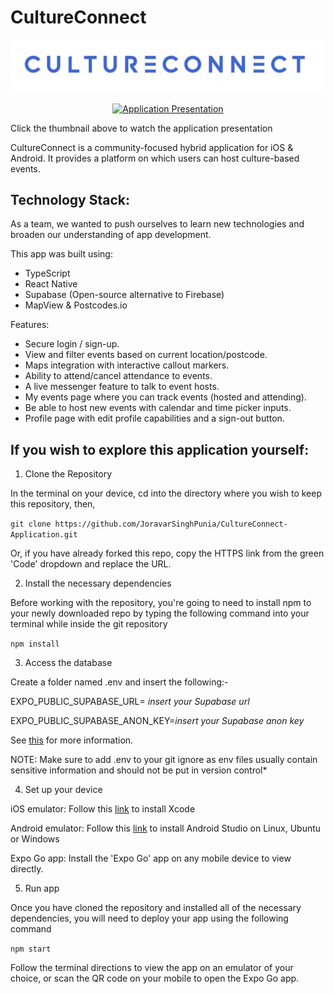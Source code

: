 # CultureConnect

![CultureConnect in stylised font as the app logo](https://github.com/JoravarSinghPunia/CultureConnect-Application/blob/main/assets/images/CultureConnectLogo.png)

<p align="center">
  <a href="https://youtu.be/syxOqc9XhZ4">
    <img src="https://img.youtube.com/vi/syxOqc9XhZ4/0.jpg" alt="Application Presentation">
  </a>
</p>

Click the thumbnail above to watch the application presentation

CultureConnect is a community-focused hybrid application for iOS & Android. It provides a platform on which users can host culture-based events. 

## Technology Stack: 

As a team, we wanted to push ourselves to learn new technologies and broaden our understanding of app development.

This app was built using: 

- TypeScript
- React Native
- Supabase (Open-source alternative to Firebase)
- MapView & Postcodes.io
  

Features: 

- Secure login / sign-up.
- View and filter events based on current location/postcode.
- Maps integration with interactive callout markers.
- Ability to attend/cancel attendance to events.
- A live messenger feature to talk to event hosts.
- My events page where you can track events (hosted and attending).
- Be able to host new events with calendar and time picker inputs.
- Profile page with edit profile capabilities and a sign-out button.

  

## If you wish to explore this application yourself:


1. Clone the Repository

  In the terminal on your device, cd into the directory where you wish to keep this repository, then,
  
  ```git clone https://github.com/JoravarSinghPunia/CultureConnect-Application.git```
  
  Or, if you have already forked this repo, copy the HTTPS link from the green 'Code' dropdown and replace the URL.

2. Install the necessary dependencies

  Before working with the repository, you're going to need to install npm to your newly downloaded repo by typing the following command into your terminal while inside the git repository
  
  ```npm install```

3. Access the database
   
  Create a folder named .env and insert the following:-
  
  EXPO_PUBLIC_SUPABASE_URL= *insert your Supabase url*
  
  EXPO_PUBLIC_SUPABASE_ANON_KEY=*insert your Supabase anon key* 

  See [this](https://docs.expo.dev/guides/using-supabase/) for more information.
  
  NOTE: Make sure to add .env to your git ignore as env files usually contain sensitive information and should not be put in version control*
    
4. Set up your device

  iOS emulator: Follow this [link](https://apps.apple.com/us/app/xcode/id497799835?mt=12) to install Xcode
  
  Android emulator: Follow this [link](https://developer.android.com/studio) to install Android Studio on Linux, Ubuntu or Windows 
  
  Expo Go app: Install the 'Expo Go' app on any mobile device to view directly. 


5. Run app 
   
  Once you have cloned the repository and installed all of the necessary dependencies, you will need to deploy your app using the following command
  
  ```npm start```

  Follow the terminal directions to view the app on an emulator of your choice, or scan the QR code on your mobile to open the Expo Go app.  






